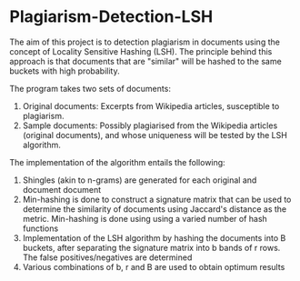 # Plagiarism-Detection-LSH


The aim of this project is to detection plagiarism in documents using the concept of Locality Sensitive Hashing (LSH). The principle behind this approach is that documents that are "similar" will be hashed to the same buckets with high probability.

The program takes two sets of documents:
1. Original documents: Excerpts from Wikipedia articles, susceptible to plagiarism.
2. Sample documents: Possibly plagiarised from the Wikipedia articles (original documents), and whose uniqueness will be tested by the LSH algorithm.

The implementation of the algorithm entails the following:

1. Shingles (akin to n-grams) are generated for each original and document document
2. Min-hashing is done to construct a signature matrix that can be used to determine the similarity of documents using Jaccard's distance as the metric. Min-hashing    is done using using a varied number of hash functions
3. Implementation of the LSH algorithm by hashing the documents into B buckets, after separating the signature matrix into b bands of r rows. The false 
    positives/negatives are determined
4. Various combinations of b, r and B are used to obtain optimum results


